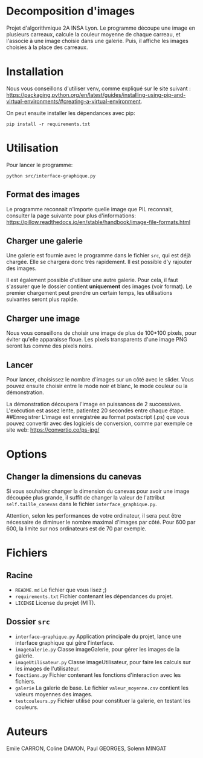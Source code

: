 # Decomposition d'images
Projet d'algorithmique 2A INSA Lyon.
Le programme découpe une image en plusieurs carreaux, calcule la couleur
moyenne de chaque carreau, et l'associe à une image choisie dans une galerie.
Puis, il affiche les images choisies à la place des carreaux.

# Installation
Nous vous conseillons d'utiliser venv, comme expliqué sur le site suivant :
https://packaging.python.org/en/latest/guides/installing-using-pip-and-virtual-environments/#creating-a-virtual-environment.

On peut ensuite installer les dépendances avec pip:
```
pip install -r requirements.txt
```

# Utilisation
Pour lancer le programme:
```
python src/interface-graphique.py
```

## Format des images
Le programme reconnait n'importe quelle image que PIL reconnait,
consulter la page suivante pour plus d'informations:
https://pillow.readthedocs.io/en/stable/handbook/image-file-formats.html

## Charger une galerie
Une galerie est fournie avec le programme dans le fichier `src`, qui est déjà
chargée. Elle se chargera donc très rapidement.
Il est possible d'y rajouter des images.

Il est également possible d'utiliser une autre galerie. Pour cela, il faut 
s'assurer que le dossier contient **uniquement** des images (voir format). 
Le premier chargement peut prendre un certain temps, les utilisations 
suivantes seront plus rapide.

## Charger une image
Nous vous conseillons de choisir une image de plus de 100*100 pixels,
pour éviter qu'elle apparaisse floue.
Les pixels transparents d'une image PNG seront lus comme des pixels noirs.

## Lancer
Pour lancer, choisissez le nombre d'images sur un côté avec le slider.
Vous pouvez ensuite choisir entre le mode noir et blanc, le mode
couleur ou la démonstration.

La démonstration découpera l'image en puissances de 2 successives.
L'exécution est assez lente, patientez 20 secondes entre chaque
étape.
##Enregistrer
L'image est enregistrée au format postscript (.ps) que vous pouvez
convertir avec des logiciels de conversion, comme par exemple ce
site web: https://convertio.co/ps-jpg/
# Options
## Changer la dimensions du canevas
Si vous souhaitez changer la dimension du canevas pour avoir une image
découpée plus grande, il suffit de changer la valeur de l'attribut 
`self.taille_canevas` dans le fichier `interface_graphique.py`. 

Attention, selon les performances de votre ordinateur, il sera 
peut être nécessaire de diminuer le nombre maximal d'images par côté.
Pour 600 par 600, la limite sur nos ordinateurs est de 70 par exemple.

# Fichiers
## Racine
- `README.md`
    Le fichier que vous lisez ;)
- `requirements.txt`
    Fichier contenant les dépendances du projet.
- `LICENSE`
    License du projet (MIT).
## Dossier `src`
- `interface-graphique.py`
    Application principale du projet, lance une interface graphique
    qui gère l'interface.
- `imageGalerie.py`
    Classe imageGalerie, pour gérer les images de la galerie.
- `imageUtilisateur.py`
    Classe imageUtilisateur, pour faire les calculs sur
    les images de l'utilisateur.
- `fonctions.py`
    Fichier contenant les fonctions d'interaction avec les fichiers.
- `galerie`
    La galerie de base. Le fichier `valeur_moyenne.csv` contient les
    valeurs moyennes des images.
- `testcouleurs.py`
    Fichier utilisé pour constituer la galerie, en testant les couleurs.

# Auteurs
Emile CARRON, Coline DAMON, Paul GEORGES, Solenn MINGAT
